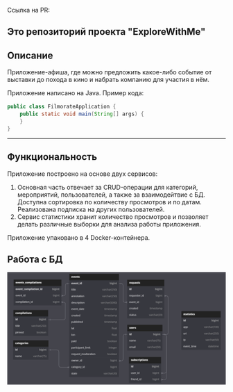Ссылка на PR: 

## Это репозиторий проекта "ExploreWithMe"

## **Описание**
Приложение-афиша, где можно предложить какое-либо событие от выставки до похода в кино и набрать компанию для участия в нём.

Приложение написано на Java. Пример кода:
```java
public class FilmorateApplication {
    public static void main(String[] args) {
    }
}
```
------
## **Функциональность**
Приложение построено на основе двух сервисов:
1. Основная часть отвечает за CRUD-операции для категорий, мероприятий, пользователей, а также за взаимодейтвие с БД. Доступна сортировка по количеству просмотров и по датам. Реализована подписка на других пользователей.
2. Сервис статистики хранит количество просмотров и позволяет делать различные выборки для анализа работы приложения.

Приложение упаковано в 4 Docker-контейнера.

## Работа с БД
![This is an image](er-diagram.png)